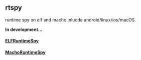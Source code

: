 ## rtspy

runtime spy on elf and macho inlucde android/linux/ios/macOS.

**In development...**

#### [ELFRuntimeSpy](http://github.com/jmpews/rtspy/blob/master/ELFRuntimeSpy)

#### [MachoRuntimeSpy](http://github.com/jmpews/rtspy/blob/master/MachoRuntimeSpy)

